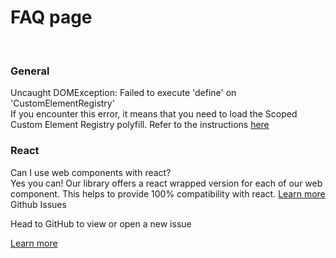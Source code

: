 # FAQ page

<br/>

<sgds-faq-grid>
<div>
<h3> General </h3>

<sgds-accordion-item>
    <div slot="accordion-header">Uncaught DOMException: Failed to execute 'define' on 'CustomElementRegistry'</div>
    <span slot="accordion-content">If you encounter this error, it means that you need to load the Scoped Custom Element Registry polyfill. Refer to the instructions <a target="_self" href="/docs/getting-started-usage-scoped-elements--page">here</a></span> 
</sgds-accordion-item>


<h3> React </h3>
<sgds-accordion-item >
    <div slot="accordion-header">Can I use web components with react?</div>
    <span slot="accordion-content">Yes you can! Our library offers a react wrapped version for each of our web component. This helps to provide 100% compatibility with react. <a target="_self" href="/docs/frameworks-react--docs">Learn more</a></span> 
</sgds-accordion-item>
</div>

<div>
<sgds-card class="faq">
<span slot="card-title">Github Issues</span>
<p slot="card-text">Head to GitHub to view or open a new issue</p>    
<a slot="card-link" href="https://github.com/GovTechSG/sgds-web-component/issues" target="_blank">Learn more</a>
</sgds-card>
</div>
</sgds-faq-grid>
